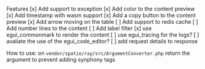 Features
[x] Add support to exception
[x] Add color to the content preview
[x] Add timestamp with wasm support
[x] Add a copy button to the content preview
[x] Add arrow moving on the table
[ ] Add support to redis cache
[ ] Add number lines to the content
[ ] Add label filter
[x] use egui_commonmark to render the content
[ ] use egui_tracing for the logs?
[ ] avaliate the use of the egui_code_editor?
[ ] add request details to response

How to use:
on `vendor/spatie/ray/src/ArgumentConverter.php` return the argument to prevent adding synphony tags
